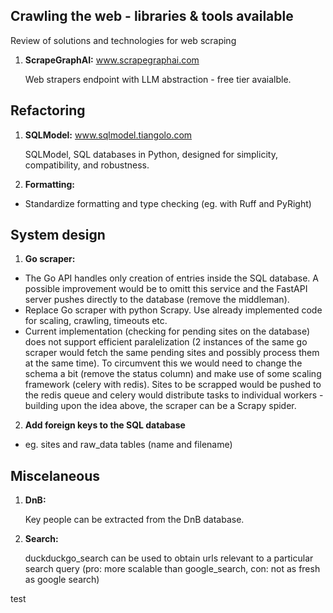 ## Crawling the web - libraries & tools available

Review of solutions and technologies for web scraping

1. **ScrapeGraphAI:** www.scrapegraphai.com

   Web strapers endpoint with LLM abstraction - free tier avaialble.


## Refactoring

1. **SQLModel:** www.sqlmodel.tiangolo.com

   SQLModel, SQL databases in Python, designed for simplicity, compatibility, and robustness.

2. **Formatting:** 

- Standardize formatting and type checking (eg. with Ruff and PyRight)

## System design

1. **Go scraper:**
- The Go API handles only creation of entries inside the SQL database. A possible improvement would be to omitt this service and the FastAPI server pushes directly to the database (remove the middleman). 
- Replace Go scraper with python Scrapy. Use already implemented code for scaling, crawling, timeouts etc. 
- Current implementation (checking for pending sites on the database) does not support efficient paralelization (2 instances of the same go scraper would fetch the same pending sites and possibly process them at the same time). To circumvent this we would need to change the schema a bit (remove the status column) and make use of some scaling framework (celery with redis). Sites to be scrapped would be pushed to the redis queue and celery would distribute tasks to individual workers - building upon the idea above, the scraper can be a Scrapy spider. 

2. **Add foreign keys to the SQL database**

- eg. sites and raw_data tables (name and filename)


## Miscelaneous

1. **DnB:** 

   Key people can be extracted from the DnB database. 

2. **Search:** 

   duckduckgo_search can be used to obtain urls relevant to a particular search query (pro: more scalable than google_search, con: not as fresh as google search)


test